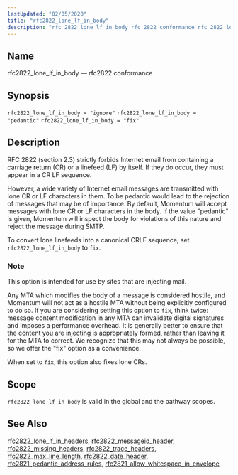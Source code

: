 ```yaml
---
lastUpdated: "02/05/2020"
title: "rfc2822_lone_lf_in_body"
description: "rfc 2822 lone lf in body rfc 2822 conformance rfc 2822 lone lf in body ignore rfc 2822 lone lf in body pedantic rfc 2822 lone lf in body fix RFC 2822 section 2 3 strictly forbids Internet email from containing a carriage return CR or a linefeed LF by..."
---
```


<a name="conf.ref.rfc2822_lone_lf_in_body"></a> 
## Name

rfc2822_lone_lf_in_body — rfc2822 conformance

## Synopsis

`rfc2822_lone_lf_in_body = "ignore"`
`rfc2822_lone_lf_in_body = "pedantic"`
`rfc2822_lone_lf_in_body = "fix"`

<a name="idp26083536"></a> 
## Description

RFC 2822 (section 2.3) strictly forbids Internet email from containing a carriage return (CR) or a linefeed (LF) by itself. If they do occur, they must appear in a CR LF sequence.

However, a wide variety of Internet email messages are transmitted with lone CR or LF characters in them. To be pedantic would lead to the rejection of messages that may be of importance. By default, Momentum will accept messages with lone CR or LF characters in the body. If the value "pedantic" is given, Momentum will inspect the body for violations of this nature and reject the message during SMTP.

To convert lone linefeeds into a canonical CRLF sequence, set `rfc2822_lone_lf_in_body` to `fix`.

### Note

This option is intended for use by sites that are injecting mail.

Any MTA which modifies the body of a message is considered hostile, and Momentum will not act as a hostile MTA without being explicitly configured to do so. If you are considering setting this option to `fix`, think twice: message content modification in any MTA can invalidate digital signatures and imposes a performance overhead. It is generally better to ensure that the content you are injecting is appropriately formed, rather than leaving it for the MTA to correct. We recognize that this may not always be possible, so we offer the "fix" option as a convenience.

When set to `fix`, this option also fixes lone CRs.

<a name="idp26091184"></a> 
## Scope

`rfc2822_lone_lf_in_body` is valid in the global and the pathway scopes.

<a name="idp26093472"></a> 
## See Also

[rfc2822_lone_lf_in_headers](/momentum/4/config/ref-rfc-2822-lone-lf-in-headers), [rfc2822_messageid_header](/momentum/4/config/ref-rfc-2822-messageid-header), [rfc2822_missing_headers](/momentum/4/config/ref-rfc-2822-missing-headers), [rfc2822_trace_headers](/momentum/4/config/ref-rfc-2822-trace-headers), [rfc2822_max_line_length](/momentum/4/config/ref-rfc-2822-max-line-length), [rfc2822_date_header](/momentum/4/config/ref-rfc-2822-date-header), [rfc2821_pedantic_address_rules](/momentum/4/config/ref-rfc-2821-pedantic-address-rules), [rfc2821_allow_whitespace_in_envelope](/momentum/4/config/ref-rfc-2821-allow-whitespace-in-envelope)